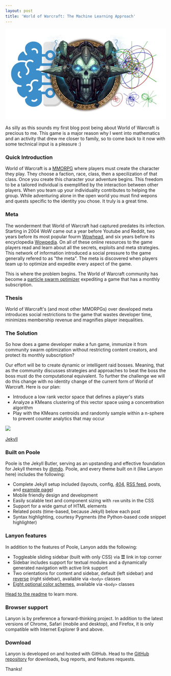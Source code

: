 ```yaml
---
layout: post
title: 'World of Warcraft: The Machine Learning Approach'
---
```


<img src="thumb.jpg"/>

As silly as this sounds my first blog post being about World of Warcraft is precious to me. This game is a major reason why I went into mathematics and an activity that drew me closer to family, so to come back to it now with some technical input is a pleasure :)

### Quick Introduction

World of Warcraft is a [MMORPG](https://en.wikipedia.org/wiki/Massively_multiplayer_online_role-playing_game) where players must create the character they play. They choose a faction, race, class, then a specilization of that class. Once you create this character your adventure begins. This freedom to be a tailored individual is exemplified by the interaction between other players. When you team up your individuality contributes to helping the group. While adventuring alone in the open world you must find wepons and quests specific to the identity you chose. It truly is a great time. 

### Meta

The wonderment that World of Warcraft had captured predates its infection. Starting in 2004 WoW came out a year before Youtube and Reddit, two years before its most popular fourm [Wowhead](https://www.wowhead.com), and six years before its encyclopedia [Wowpedia](https://wowpedia.fandom.com). On all of these online resources to the game players read and learn about all the secrets, exploits and meta strategies. This network of information introduced a social pressure to the game generally refered to as "the meta". The meta is discovered when players team up to optimize and expedite every aspect of the game.

This is where the problem begins. The World of Warcraft community has become a [particle swarm optimizer](https://ieeexplore.ieee.org/abstract/document/488968?casa_token=cCQ89OABJjAAAAAA:o4BQOajwvtD5GOR983JxuTebVdruDvjvqlJTIsEw9KU_fm-dRA3Me7_b0z5XJPBICIGo7qmylQ) expediting a game that has a monthly subscription. 

### Thesis
World of Warcraft's (and most other MMORPGs) over developed meta introduces social restrictions to the game that wastes developer time, minimizes membership revenue and magnifies player inequalities.

### The Solution
So how does a game developer make a fun game, immunize it from community swarm optimization without restricting content creators, and protect its monthly subscription?

Our effort will be to create dynamic or intelligent raid bosses. Meaning, that as the community discusses strategies and approaches to beat the boss the boss must do the computational equivalent. To further the challenge we will do this change with no identity change of the current form of World of Warcraft. Here is our plan:
* Introduce a low rank vector space that defines a player's stats
* Analyze a KMeans clustering of this vector space using a concentration algorithm
* Play with the KMeans centroids and randomly sample within a n-sphere to prevent counter analytics that may occur

<img src="https://latex.codecogs.com/svg.image?x^2&space;&plus;&space;y^2&space;=&space;z^2"/>



[Jekyll](http://jekyllrb.com)

### Built on Poole

Poole is the Jekyll Butler, serving as an upstanding and effective foundation for Jekyll themes by [@mdo](https://twitter.com/mdo). Poole, and every theme built on it (like Lanyon here) includes the following:

* Complete Jekyll setup included (layouts, config, [404](/404), [RSS feed](/atom.xml), posts, and [example page](/about))
* Mobile friendly design and development
* Easily scalable text and component sizing with `rem` units in the CSS
* Support for a wide gamut of HTML elements
* Related posts (time-based, because Jekyll) below each post
* Syntax highlighting, courtesy Pygments (the Python-based code snippet highlighter)

### Lanyon features

In addition to the features of Poole, Lanyon adds the following:

* Toggleable sliding sidebar (built with only CSS) via **☰** link in top corner
* Sidebar includes support for textual modules and a dynamically generated navigation with active link support
* Two orientations for content and sidebar, default (left sidebar) and [reverse](https://github.com/poole/lanyon#reverse-layout) (right sidebar), available via `<body>` classes
* [Eight optional color schemes](https://github.com/poole/lanyon#themes), available via `<body>` classes

[Head to the readme](https://github.com/poole/lanyon#readme) to learn more.

### Browser support

Lanyon is by preference a forward-thinking project. In addition to the latest versions of Chrome, Safari (mobile and desktop), and Firefox, it is only compatible with Internet Explorer 9 and above.

### Download

Lanyon is developed on and hosted with GitHub. Head to the <a href="https://github.com/poole/lanyon">GitHub repository</a> for downloads, bug reports, and features requests.

Thanks!
